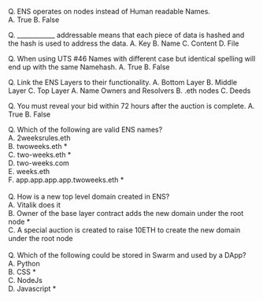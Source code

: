 Q. ENS operates on nodes instead of Human readable Names. <br>
A. True
B. False

Q. ____________ addressable means that each piece of data is hashed and the hash is used to address the data.
A. Key 
B. Name 
C. Content 
D. File

Q. When using UTS #46 Names with different case but identical spelling will end up with the same Namehash.
A. True
B. False


Q. Link the ENS Layers to their functionality.
A. Bottom Layer
B. Middle Layer
C. Top Layer
A. Name Owners and Resolvers
B. .eth nodes
C. Deeds

Q. You must reveal your bid within 72 hours after the auction is complete.
A. True
B. False

Q. Which of the following are valid ENS names?<br>
A. 2weeksrules.eth<br>
B. twoweeks.eth *<br>
C. two-weeks.eth *<br>
D. two-weeks.com<br>
E. weeks.eth<br>
F. app.app.app.app.twoweeks.eth *<br>
<br>
Q. How is a new top level domain created in ENS?<br>
A. Vitalik does it<br>
B. Owner of the base layer contract adds the new domain under the root node *<br>
C. A special auction is created to raise 10ETH to create the new domain under the root node<br>
<br>
Q. Which of the following could be stored in Swarm and used by a DApp?<br>
A. Python<br>
B. CSS *<br>
C. NodeJs<br>
D. Javascript *<br>
<br>
